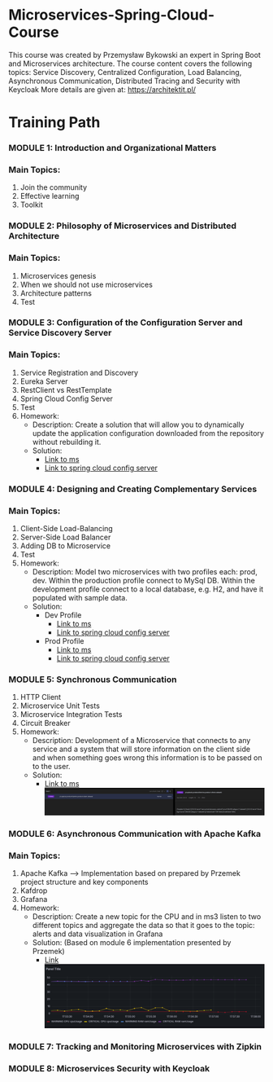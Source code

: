 # Microservices-Spring-Cloud-Course

This course was created by Przemysław Bykowski an expert in Spring Boot and Microservices architecture.
The course content covers the following topics: Service Discovery, Centralized Configuration, 
Load Balancing, Asynchronous Communication, Distributed Tracing and Security with Keycloak
More details are given at: https://architektit.pl/ 

# Training Path
### MODULE 1: Introduction and Organizational Matters
### **Main Topics**:
1. Join the community
2. Effective learning
3. Toolkit

### MODULE 2: Philosophy of Microservices and Distributed Architecture
### **Main Topics**:
1. Microservices genesis
2. When we should not use microservices
3. Architecture patterns
4. Test

### MODULE 3: Configuration of the Configuration Server and Service Discovery Server
### **Main Topics**:
1. Service Registration and Discovery
2. Eureka Server
3. RestClient vs RestTemplate
4. Spring Cloud Config Server
5. Test 
6. Homework:
   * Description: Create a solution that will allow you to dynamically update the application configuration downloaded from the repository without rebuilding it.
   * Solution: 
     * [Link to ms](https://github.com/APlazuk/module3-homework/blob/b8d16684ec256a16b821a34b19b056de7467e2dc/ms1/src/main/java/pl/aplazuk/ms1/config/ConfigServerPropertiesUpdate.java)
     * [Link to spring cloud config server](https://github.com/APlazuk/spring-cloud-config-server)

### MODULE 4: Designing and Creating Complementary Services
### **Main Topics**:
1. Client-Side Load-Balancing
2. Server-Side Load Balancer
3. Adding DB to Microservice
4. Test
5. Homework:
    * Description: Model two microservices with two profiles each: prod, dev.
      Within the production profile connect to MySql DB.
      Within the development profile connect to a local database, e.g. H2, and have it populated with sample data.
    * Solution:
      * Dev Profile
        * [Link to ms](https://github.com/APlazuk/module4-homework/tree/dev/)
        * [Link to spring cloud config server](https://github.com/APlazuk/spring-cloud-config-server/tree/feature-modul4-dev)
      * Prod Profile
        * [Link to ms](https://github.com/APlazuk/module4-homework/tree/prod)
        * [Link to spring cloud config server](https://github.com/APlazuk/spring-cloud-config-server/tree/feature-modul4-prod)
### MODULE 5: Synchronous Communication
1. HTTP Client
2. Microservice Unit Tests
3. Microservice Integration Tests
4. Circuit Breaker
5. Homework:
    * Description: Development of a Microservice that connects to any service and a system that will store information on the client side and when something goes wrong this information is to be passed on to the user.
    * Solution:
        * [Link to ms](https://github.com/APlazuk/module4-homework/blob/e61848cc6dd219008c1c04a2ae3cc91a84c842a9/product-client-ms/src/main/java/pl/aplazuk/productclientms/ProductClient.java)
![img.png](img.png)
### MODULE 6: Asynchronous Communication with Apache Kafka
### **Main Topics**:
1. Apache Kafka --> Implementation based on prepared by Przemek project structure and key components
2. Kafdrop
3. Grafana
4. Homework:
    * Description: Create a new topic for the CPU and in ms3 listen to two different topics and aggregate the data so that it goes to the topic: alerts and data visualization in Grafana
    * Solution: (Based on module 6 implementation presented by Przemek)
        * [Link](https://github.com/APlazuk/kafka-cpu-ram-monitor)
![img_1.png](img_1.png)
### MODULE 7: Tracking and Monitoring Microservices with Zipkin
### MODULE 8: Microservices Security with Keycloak

